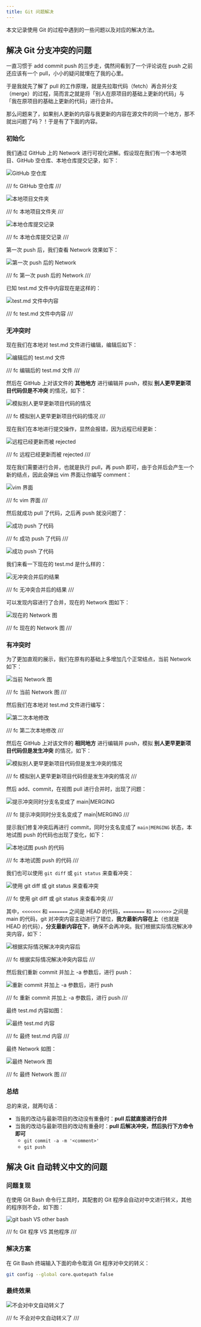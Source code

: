 ```yaml
---
title: Git 问题解决
---
```


本文记录使用 Git 的过程中遇到的一些问题以及对应的解决方法。

## 解决 Git 分支冲突的问题

一直习惯于 add commit push 的三步走，偶然间看到了一个评论说在 push 之前还应该有一个 pull，小小的疑问就埋在了我的心里。

于是我就先了解了 pull 的工作原理，就是先拉取代码（fetch）再合并分支（merge）的过程，简而言之就是将「别人在原项目的基础上更新的代码」与「我在原项目的基础上更新的代码」进行合并。

那么问题来了，如果别人更新的内容与我更新的内容在源文件的同一个地方，那不就出问题了吗？！于是有了下面的内容。

### 初始化

我们通过 GitHub 上的 Network 进行可视化讲解。假设现在我们有一个本地项目、GitHub 空仓库、本地仓库提交记录，如下：

![GitHub 空仓库](https://dwj-oss.oss-cn-nanjing.aliyuncs.com/images/202402270029674.png)

/// fc
GitHub 空仓库
///

![本地项目文件夹](https://dwj-oss.oss-cn-nanjing.aliyuncs.com/images/202402270029675.png)

/// fc
本地项目文件夹
///

![本地仓库提交记录](https://dwj-oss.oss-cn-nanjing.aliyuncs.com/images/202402270029676.png)

/// fc
本地仓库提交记录
///

第一次 push 后，我们查看 Network 效果如下：

![第一次 push 后的 Network](https://dwj-oss.oss-cn-nanjing.aliyuncs.com/images/202402270029677.png)

/// fc
第一次 push 后的 Network
///

已知 test.md 文件中内容现在是这样的：

![test.md 文件中内容](https://dwj-oss.oss-cn-nanjing.aliyuncs.com/images/202402270029678.png)

/// fc
test.md 文件中内容
///

### 无冲突时

现在我们在本地对 test.md 文件进行编辑，编辑后如下：

![编辑后的 test.md 文件](https://dwj-oss.oss-cn-nanjing.aliyuncs.com/images/202402270029680.png)

/// fc
编辑后的 test.md 文件
///

然后在 GitHub 上对该文件的 **其他地方** 进行编辑并 push，模拟 **别人更早更新项目代码但是不冲突** 的情况，如下：

![模拟别人更早更新项目代码的情况](https://dwj-oss.oss-cn-nanjing.aliyuncs.com/images/202402270029681.png)

/// fc
模拟别人更早更新项目代码的情况
///

现在我们在本地进行提交操作，显然会报错，因为远程已经更新：

![远程已经更新而被 rejected](https://dwj-oss.oss-cn-nanjing.aliyuncs.com/images/202402270029682.png)

/// fc
远程已经更新而被 rejected
///

现在我们需要进行合并，也就是执行 pull，再 push 即可，由于合并后会产生一个新的结点，因此会弹出 vim 界面让你编写 comment：

![vim 界面](https://dwj-oss.oss-cn-nanjing.aliyuncs.com/images/202402270029683.png)

/// fc
vim 界面
///

然后就成功 pull 了代码，之后再 push 就没问题了：

![成功 push 了代码](https://dwj-oss.oss-cn-nanjing.aliyuncs.com/images/202402270029684.png)

/// fc
成功 push 了代码
///

![成功 push 了代码](https://dwj-oss.oss-cn-nanjing.aliyuncs.com/images/202402270029685.png)

我们来看一下现在的 test.md 是什么样的：

![无冲突合并后的结果](https://dwj-oss.oss-cn-nanjing.aliyuncs.com/images/202402270029686.png)

/// fc
无冲突合并后的结果
///

可以发现内容进行了合并，现在的 Network 图如下：

![现在的 Network 图](https://dwj-oss.oss-cn-nanjing.aliyuncs.com/images/202402270029687.png)

/// fc
现在的 Network 图
///

### 有冲突时

为了更加直观的展示，我们在原有的基础上多增加几个正常结点，当前 Network 如下：

![当前 Network 图](https://dwj-oss.oss-cn-nanjing.aliyuncs.com/images/202402270029688.png)

/// fc
当前 Network 图
///

然后我们在本地对 test.md 文件进行编写：

![第二次本地修改](https://dwj-oss.oss-cn-nanjing.aliyuncs.com/images/202402270029689.png)

/// fc
第二次本地修改
///

然后在 GitHub 上对该文件的 **相同地方** 进行编辑并 push，模拟 **别人更早更新项目代码但是发生冲突** 的情况，如下：

![模拟别人更早更新项目代码但是发生冲突的情况](https://dwj-oss.oss-cn-nanjing.aliyuncs.com/images/202402270029690.png)

/// fc
模拟别人更早更新项目代码但是发生冲突的情况
///

然后 add、commit，在视图 pull 进行合并时，出现了问题：

![提示冲突同时分支名变成了 main|MERGING](https://dwj-oss.oss-cn-nanjing.aliyuncs.com/images/202402270029691.png)

/// fc
提示冲突同时分支名变成了 main|MERGING
///

提示我们修复冲突后再进行 commit，同时分支名变成了 `main|MERGING` 状态，本地试图 push 的代码也出现了变化，如下：

![本地试图 push 的代码](https://dwj-oss.oss-cn-nanjing.aliyuncs.com/images/202402270029692.png)

/// fc
本地试图 push 的代码
///

我们也可以使用 `git diff` 或 `git status` 来查看冲突：

![使用 git diff 或 git status 来查看冲突](https://dwj-oss.oss-cn-nanjing.aliyuncs.com/images/202402270029693.png)

/// fc
使用 git diff 或 git status 来查看冲突
///

其中，`<<<<<<<` 和 `=======` 之间是 HEAD 的代码，`========` 和 `>>>>>>>` 之间是 main 的代码，git 对冲突内容主动进行了错位，**我方最新内容在上**（也就是 HEAD 的代码），**分支最新内容在下**，确保不会再冲突。我们根据实际情况解决冲突内容，如下：

![根据实际情况解决冲突内容后](https://dwj-oss.oss-cn-nanjing.aliyuncs.com/images/202402270029694.png)

/// fc
根据实际情况解决冲突内容后
///

然后我们重新 commit 并加上 -a 参数后，进行 push：

![重新 commit 并加上 -a 参数后，进行 push](https://dwj-oss.oss-cn-nanjing.aliyuncs.com/images/202402270029695.png)

/// fc
重新 commit 并加上 -a 参数后，进行 push
///

最终 test.md 内容如图：

![最终 test.md 内容](https://dwj-oss.oss-cn-nanjing.aliyuncs.com/images/202402270029696.png)

/// fc
最终 test.md 内容
///

最终 Network 如图：

![最终 Network 图](https://dwj-oss.oss-cn-nanjing.aliyuncs.com/images/202402270029697.png)

/// fc
最终 Network 图
///

### 总结

总的来说，就两句话：

- 当我的改动与最新项目的改动没有重叠时：**pull 后就直接进行合并**
- 当我的改动与最新项目的改动有重叠时：**pull 后解决冲突，然后执行下方命令即可**
    - `git commit -a -m '<comment>'` 
    - `git push` 

## 解决 Git 自动转义中文的问题

### 问题复现

在使用 Git Bash 命令行工具时，其配套的 Git 程序会自动对中文进行转义，其他的程序则不会，如下图：

![git bash VS other bash](https://dwj-oss.oss-cn-nanjing.aliyuncs.com/images/202409010902437.png)

/// fc
Git 程序 VS 其他程序
///

### 解决方案

在 Git Bash 终端输入下面的命令取消 Git 程序对中文的转义：

```bash
git config --global core.quotepath false
```

### 最终效果

![不会对中文自动转义了](https://dwj-oss.oss-cn-nanjing.aliyuncs.com/images/202502071715678.png)

/// fc
不会对中文自动转义了
///
